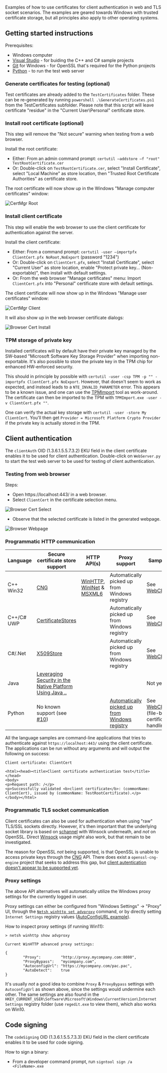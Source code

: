 Examples of how to use certificates for client authentication in web and TLS socket scenarios. The examples are geared towards Windows with trusted certificate storage, but all principles also apply to other operating systems.


## Getting started instructions

Prerequisites:
* Windows computer
* [Visual Studio](https://visualstudio.microsoft.com/) - for buiding the C++ and C# sample projects
* [Git](https://git-scm.com/) for Windows - for OpenSSL that's required for the Python projects
* [Python](https://www.python.org/) - to run the test web server

### Generate certificates for testing (optional)
Test certificates are already added to the `TestCertificates` folder. These can be re-generated by running `powershell .\GenerateCertificates.ps1` from the TestCertificates subfolder. Please note that this script will leave certificate "residue" in the "Current User\Personal" certificate store.


### Install root certificate (optional)
This step will remove the "Not secure" warning when testing from a web browser.


Install the root certificate:
* Either: From an admin command prompt: `certutil –addstore –f "root" TestRootCertificate.cer`
* Or: Double-click on `TestRootCertificate.cer`, select "Install Certificate", select "Local Machine" as store location, then "Trusted Root Certificate Authorities" as certificate store.

The root certificate will now show up in the Windows "Manage computer certificates" window:

![CertMgr Root](figures/CertMgrRoot.png) 


### Install client certificate
This step will enable the web browser to use the client certificate for authentication against the server.

Install the client certificate:
* Either: From a command prompt: `certutil -user –importpfx ClientCert.pfx NoRoot,NoExport` (password "1234")
* Or: Double-click on `ClientCert.pfx`, select "Install Certificate", select "Current User" as store location, enable "Protect private key... (Non-exportable)", then install with default settings.
* Or: From the web browser "Manage certificates" menu: Import `ClientCert.pfx` into "Personal" certificate store with default settings.

The client certificate will now show up in the Windows "Manage user certificates" window:

![CertMgr Client](figures/CertMgrClient.png) 

It will also show up in the web browser certificate dialogs:

![Browser Cert Install](figures/BrowserCertInstall.png) 


### TPM storage of private key
Installed certificates will by default have their private key managed by the SW-based "Microsoft Software Key Storage Provider" when importing non-exportable. It's also possible to store the private key in the TPM chip for enhanced HW-enforced security.

This should in principle by possible with `certutil -user -csp TPM -p "" -importpfx ClientCert.pfx NoExport`. However, that doesn't seem to work as expected, and instead leads to a `NTE_INVALID_PARAMETER` error. This appears to be a known issue, and one can use the [TPMImport](https://github.com/glueckkanja-pki/TPMImport) tool as work-around. The certificate can then be imported to the TPM with `TPMImport.exe -user -v ClientCert.pfx ""`.

One can verify the actual key storage with `certutil -user -store My ClientCert`. You'll then get `Provider = Microsoft Platform Crypto Provider` if the private key is actually stored in the TPM.


## Client authentication
The `clientAuth` OID (1.3.6.1.5.5.7.3.2) EKU field in the client certificate enables it to be used for client authentication.
Double-click on `WebServer.py` to start the test web server to be used for testing of client authentication.

### Testing from web browser
Steps:
* Open https://localhost:443/ in a web browser.
* Select `ClientCert` in the certificate selection menu.

![Browser Cert Select](figures/BrowserCertSelect.png)

* Observe that the selected certificate is listed in the generated webpage.

![Browser Webpage](figures/BrowserWebpage.png)

### Programmatic HTTP communication

| Language  | Secure certificate store support | HTTP API(s)           | Proxy support | Sample code              | Limitations |
|-----------|----------------------------------|-----------------------|---------------|--------------------------|-------------|
| C++ Win32 | [CNG](https://learn.microsoft.com/en-us/windows/win32/seccng/cng-portal) | [WinHTTP](https://learn.microsoft.com/en-us/windows/win32/winhttp/iwinhttprequest-interface), [WinINet](https://learn.microsoft.com/en-us/windows/win32/wininet/portal) & [MSXML6](https://learn.microsoft.com/en-us/windows/win32/api/msxml6/) | Automatically picked up from Windows registry | See [WebClientCpp](WebClientCpp/) | Unable to access certificates in ["Local Computer\Personal" store with MSXML6](https://stackoverflow.com/a/38779903/3267386). |
| C++/C# UWP| [CertificateStores](https://learn.microsoft.com/en-us/uwp/api/windows.security.cryptography.certificates.certificatestores) | | Automatically picked up from Windows registry | See [WebClientUwp](WebClientUwp/) | Unable to access certificates in ["Local Computer\Personal" store](https://github.com/MicrosoftDocs/winrt-api/issues/2288) |
| C#/.Net   | [X509Store](https://learn.microsoft.com/en-us/dotnet/api/system.security.cryptography.x509certificates.x509store) | | Automatically picked up from Windows registry | See [WebClientNet](WebClientNet/) | None discovered |
| Java      | [Leveraging Security in the Native Platform Using Java ..](https://www.oracle.com/technical-resources/articles/javase/security.html) | | | Not yet tested | TBD |
| Python    |No known support (see [#10](../../issues/10)) | | [Automatically picked up from Windows registry](https://docs.python.org/3/library/urllib.request.html#urllib.request.getproxies) | See [WebClientPy](WebClientPy/) (file-based certificate handling)| [Unable to use certificate store for mTLS](https://github.com/sethmlarson/truststore/issues/78) |

All the language samples are command-line applications that tries to authenticate against `https://localhost:443/` using the client certificate. The applications can be run without any arguments and will output the following on success:
```
Client certificate: ClientCert

<html><head><title>Client certificate authentication test</title></head>
<body>
<p>Request path: /</p>
<p>Successfully validated <b>client certificate</b>: (commonName: ClientCert), issued by (commonName: TestRootCertificate).</p>
</body></html>
```

### Programmatic TLS socket communication
Client certificates can also be used for authentication when using "raw" TLS/SSL sockets directly. However, it's then important that the underlying socket library is based on [schannel](https://learn.microsoft.com/en-us/windows/win32/secauthn/performing-authentication-using-schannel) with Winsock underneath, and _not_ on OpenSSL. Direct [Winsock](https://learn.microsoft.com/en-us/windows/win32/winsock/secure-winsock-programming) usage _might_ also work, but that remain to be investigated.

The reason for OpenSSL _not_ being supported, is that OpenSSL is unable to access private keys through the [CNG](https://learn.microsoft.com/en-us/windows/win32/seccng/cng-portal) API. There does exist a `openssl-cng-engine` project that seeks to address this gap, but [client autentication doesn't appear to be supported yet](https://github.com/rticommunity/openssl-cng-engine/issues/46).

### Proxy settings
The above API alternatives will automatically utilize the Windows proxy settings for the currently logged in user.

Proxy settings can either be configured from "Windows Settings" -> "Proxy" UI, through the [`Netsh winhttp set advproxy`](https://learn.microsoft.com/en-us/windows/win32/winhttp/netsh-exe-commands#set-advproxy) command, or by directly setting `Internet Settings` registry values ([AutoConfigURL example](https://learn.microsoft.com/en-us/archive/technet-wiki/31679.use-automatic-configuration-script-ie)).


How to inspect proxy settings (if running Win11):
```
> netsh winhttp show advproxy

Current WinHTTP advanced proxy settings:

{
        "Proxy":         "http://proxy.mycompany.com:8080",
        "ProxyBypass":   "mycompany.com",
        "AutoconfigUrl": "https://mycompany.com/pac.pac",
        "AutoDetect":    true
}
```
It's usually _not_ a good idea to combine `Proxy` & `ProxyBypass` settings with `AutoconfigUrl` as shown above, since the settings would undermine each other. The same settings are also found in the `HKEY_CURRENT_USER\Software\Microsoft\Windows\CurrentVersion\Internet Settings` registry folder (use `regedit.exe` to view them), which also works on Win10.


## Code signing
The `codeSigning` OID (1.3.6.1.5.5.7.3.3) EKU field in the client certificate enables it to be used for code signing.

How to sign a binary:
* From a developer command prompt, run `signtool sign /a <FileName>.exe`
